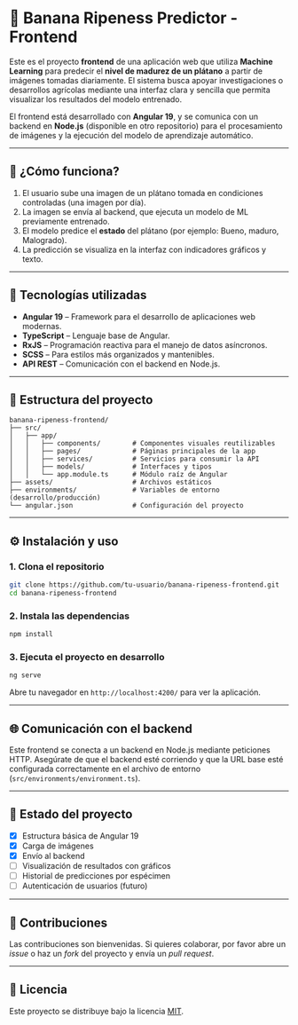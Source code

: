 
# 🍌 Banana Ripeness Predictor - Frontend

Este es el proyecto **frontend** de una aplicación web que utiliza **Machine Learning** para predecir el **nivel de madurez de un plátano** a partir de imágenes tomadas diariamente. El sistema busca apoyar investigaciones o desarrollos agrícolas mediante una interfaz clara y sencilla que permita visualizar los resultados del modelo entrenado.

El frontend está desarrollado con **Angular 19**, y se comunica con un backend en **Node.js** (disponible en otro repositorio) para el procesamiento de imágenes y la ejecución del modelo de aprendizaje automático.

---

## 🧠 ¿Cómo funciona?

1. El usuario sube una imagen de un plátano tomada en condiciones controladas (una imagen por día).
2. La imagen se envía al backend, que ejecuta un modelo de ML previamente entrenado.
3. El modelo predice el **estado** del plátano (por ejemplo: Bueno, maduro, Malogrado).
4. La predicción se visualiza en la interfaz con indicadores gráficos y texto.

---

## 🚀 Tecnologías utilizadas

- **Angular 19** – Framework para el desarrollo de aplicaciones web modernas.
- **TypeScript** – Lenguaje base de Angular.
- **RxJS** – Programación reactiva para el manejo de datos asíncronos.
- **SCSS** – Para estilos más organizados y mantenibles.
- **API REST** – Comunicación con el backend en Node.js.

---

## 📁 Estructura del proyecto

```
banana-ripeness-frontend/
├── src/
│   ├── app/
│   │   ├── components/        # Componentes visuales reutilizables
│   │   ├── pages/             # Páginas principales de la app
│   │   ├── services/          # Servicios para consumir la API
│   │   ├── models/            # Interfaces y tipos
│   │   └── app.module.ts      # Módulo raíz de Angular
├── assets/                    # Archivos estáticos
├── environments/              # Variables de entorno (desarrollo/producción)
└── angular.json               # Configuración del proyecto
```

---

## ⚙️ Instalación y uso

### 1. Clona el repositorio

```bash
git clone https://github.com/tu-usuario/banana-ripeness-frontend.git
cd banana-ripeness-frontend
```

### 2. Instala las dependencias

```bash
npm install
```

### 3. Ejecuta el proyecto en desarrollo

```bash
ng serve
```

Abre tu navegador en `http://localhost:4200/` para ver la aplicación.

---

## 🌐 Comunicación con el backend

Este frontend se conecta a un backend en Node.js mediante peticiones HTTP. Asegúrate de que el backend esté corriendo y que la URL base esté configurada correctamente en el archivo de entorno (`src/environments/environment.ts`).

---

## 📝 Estado del proyecto

- [x] Estructura básica de Angular 19
- [x] Carga de imágenes
- [x] Envío al backend
- [ ] Visualización de resultados con gráficos
- [ ] Historial de predicciones por espécimen
- [ ] Autenticación de usuarios (futuro)

---

## 🤝 Contribuciones

Las contribuciones son bienvenidas. Si quieres colaborar, por favor abre un *issue* o haz un *fork* del proyecto y envía un *pull request*.

---

## 📄 Licencia

Este proyecto se distribuye bajo la licencia [MIT](LICENSE).
